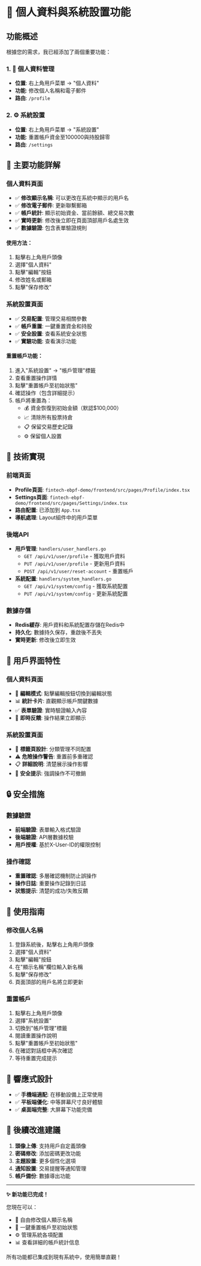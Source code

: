 # 👤 個人資料與系統設置功能

## 功能概述

根據您的需求，我已經添加了兩個重要功能：

### 1. 🔧 個人資料管理
- **位置**: 右上角用戶菜單 → "個人資料"
- **功能**: 修改個人名稱和電子郵件
- **路由**: `/profile`

### 2. ⚙️ 系統設置
- **位置**: 右上角用戶菜單 → "系統設置" 
- **功能**: 重置帳戶資金至100000與持股歸零
- **路由**: `/settings`

## 🎯 主要功能詳解

### 個人資料頁面
- ✅ **修改顯示名稱**: 可以更改在系統中顯示的用戶名
- ✅ **修改電子郵件**: 更新聯繫郵箱
- ✅ **帳戶統計**: 顯示初始資金、當前餘額、總交易次數
- ✅ **實時更新**: 修改後立即在頁面頂部用戶名處生效
- ✅ **數據驗證**: 包含表單驗證規則

#### 使用方法：
1. 點擊右上角用戶頭像
2. 選擇"個人資料"
3. 點擊"編輯"按鈕
4. 修改姓名或郵箱
5. 點擊"保存修改"

### 系統設置頁面  
- ✅ **交易配置**: 管理交易相關參數
- ✅ **帳戶重置**: 一鍵重置資金和持股
- ✅ **安全設置**: 查看系統安全狀態
- ✅ **實驗功能**: 查看演示功能

#### 重置帳戶功能：
1. 進入"系統設置" → "帳戶管理"標籤
2. 查看重置操作詳情
3. 點擊"重置帳戶至初始狀態"
4. 確認操作（包含詳細提示）
5. 帳戶將重置為：
   - 💰 資金恢復到初始金額（默認$100,000）
   - 📈 清除所有股票持倉
   - 📋 保留交易歷史記錄
   - ⚙️ 保留個人設置

## 🔧 技術實現

### 前端頁面
- **Profile頁面**: `fintech-ebpf-demo/frontend/src/pages/Profile/index.tsx`
- **Settings頁面**: `fintech-ebpf-demo/frontend/src/pages/Settings/index.tsx`
- **路由配置**: 已添加到 `App.tsx`
- **導航處理**: Layout組件中的用戶菜單

### 後端API
- **用戶管理**: `handlers/user_handlers.go`
  - `GET /api/v1/user/profile` - 獲取用戶資料
  - `PUT /api/v1/user/profile` - 更新用戶資料  
  - `POST /api/v1/user/reset-account` - 重置帳戶
- **系統配置**: `handlers/system_handlers.go`
  - `GET /api/v1/system/config` - 獲取系統配置
  - `PUT /api/v1/system/config` - 更新系統配置

### 數據存儲
- **Redis緩存**: 用戶資料和系統配置存儲在Redis中
- **持久化**: 數據持久保存，重啟後不丟失
- **實時更新**: 修改後立即生效

## 🎨 用戶界面特性

### 個人資料頁面
- 📝 **編輯模式**: 點擊編輯按鈕切換到編輯狀態
- 📊 **統計卡片**: 直觀顯示帳戶關鍵數據
- ✅ **表單驗證**: 實時驗證輸入內容
- 🔄 **即時反饋**: 操作結果立即顯示

### 系統設置頁面
- 📑 **標籤頁設計**: 分類管理不同配置
- ⚠️ **危險操作警告**: 重置前多重確認
- 📋 **詳細說明**: 清楚展示操作影響
- 🔐 **安全提示**: 強調操作不可撤銷

## 🔒 安全措施

### 數據驗證
- **前端驗證**: 表單輸入格式驗證
- **後端驗證**: API層數據校驗
- **用戶授權**: 基於X-User-ID的權限控制

### 操作確認
- **重置確認**: 多層確認機制防止誤操作
- **操作日誌**: 重要操作記錄到日誌
- **狀態提示**: 清楚的成功/失敗反饋

## 🚀 使用指南

### 修改個人名稱
1. 登錄系統後，點擊右上角用戶頭像
2. 選擇"個人資料"
3. 點擊"編輯"按鈕
4. 在"顯示名稱"欄位輸入新名稱
5. 點擊"保存修改"
6. 頁面頂部的用戶名將立即更新

### 重置帳戶
1. 點擊右上角用戶頭像
2. 選擇"系統設置"  
3. 切換到"帳戶管理"標籤
4. 閱讀重置操作說明
5. 點擊"重置帳戶至初始狀態"
6. 在確認對話框中再次確認
7. 等待重置完成提示

## 📱 響應式設計

- ✅ **手機端適配**: 在移動設備上正常使用
- ✅ **平板端優化**: 中等屏幕尺寸良好體驗  
- ✅ **桌面端完整**: 大屏幕下功能完備

## 🎯 後續改進建議

1. **頭像上傳**: 支持用戶自定義頭像
2. **密碼修改**: 添加密碼更改功能
3. **主題設置**: 更多個性化選項
4. **通知設置**: 交易提醒等通知管理
5. **帳戶備份**: 數據導出功能

---

**✨ 新功能已完成！**

您現在可以：
- 💫 自由修改個人顯示名稱
- 🔄 一鍵重置帳戶至初始狀態  
- ⚙️ 管理系統各項配置
- 📊 查看詳細的帳戶統計信息

所有功能都已集成到現有系統中，使用簡單直觀！ 